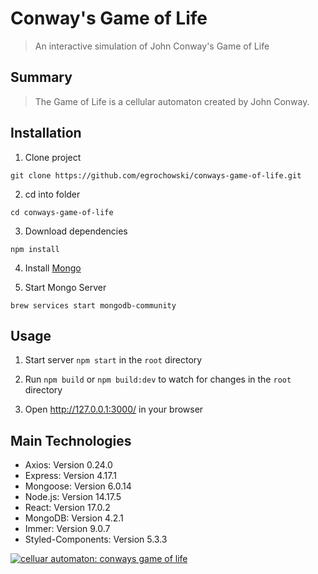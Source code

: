 # Conway's Game of Life

> An interactive simulation of John Conway's Game of Life

## Summary

> The Game of Life is a cellular automaton created by John Conway.

## Installation

1. Clone project

```
git clone https://github.com/egrochowski/conways-game-of-life.git
```

2. cd into folder

```
cd conways-game-of-life
```

3. Download dependencies

```
npm install
```

4. Install [Mongo](https://www.mongodb.com/docs/v4.0/administration/install-community/)

5. Start Mongo Server

```
brew services start mongodb-community
```

## Usage

1. Start server `npm start` in the `root` directory

2. Run `npm build` or `npm build:dev` to watch for changes in the `root` directory

3. Open http://127.0.0.1:3000/ in your browser

## Main Technologies

- Axios: Version 0.24.0
- Express: Version 4.17.1
- Mongoose: Version 6.0.14
- Node.js: Version 14.17.5
- React: Version 17.0.2
- MongoDB: Version 4.2.1
- Immer: Version 9.0.7
- Styled-Components: Version 5.3.3

[![celluar automaton: conways game of life](https://img.shields.io/badge/cellular%20automaton-conways%20game%20of%20life-green)](https://github.com/egrochowski/conways-game-of-life)
